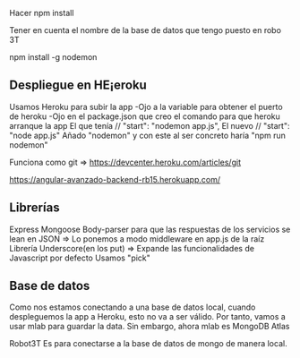 Hacer npm install 

Tener en cuenta el nombre de la base de datos que tengo puesto en robo 3T

npm install -g nodemon

## Despliegue en HE¡eroku
Usamos Heroku para subir la app
    -Ojo a la variable para obtener el puerto de heroku
    -Ojo en el package.json que creo el comando para que heroku arranque la app
                El que tenía     // "start": "nodemon app.js",
                El nuevo     // "start": "node app.js"
                Añado "nodemon" y con este al ser concreto haría "npm run nodemon"

Funciona como git => https://devcenter.heroku.com/articles/git

 https://angular-avanzado-backend-rb15.herokuapp.com/

## Librerías
Express
Mongoose
Body-parser para que las respuestas de los servicios se lean en JSON => Lo ponemos a modo middleware en app.js de la raíz
Librería Underscore(en los put) => Expande las funcionalidades de Javascript por defecto
    Usamos "pick"

## Base de datos

Como nos estamos conectando a una base de datos local, cuando despleguemos la app a Heroku, esto no va a ser válido. Por tanto, 
vamos a usar mlab para guardar la data. Sin embargo, ahora mlab es MongoDB Atlas


Robot3T
Es para conectarse a la base de datos de mongo de manera local.
